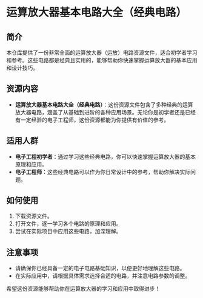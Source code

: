 # 运算放大器基本电路大全（经典电路）

## 简介
本仓库提供了一份非常全面的运算放大器（运放）电路资源文件，适合初学者学习和参考。这些电路都是经典且实用的，能够帮助你快速掌握运算放大器的基本应用和设计技巧。

## 资源内容
- **运算放大器基本电路大全（经典电路）**：这份资源文件包含了多种经典的运算放大器电路，涵盖了从基础到进阶的各种应用场景。无论你是初学者还是已经有一定经验的电子工程师，这份资源都能为你提供有价值的参考。

## 适用人群
- **电子工程初学者**：通过学习这些经典电路，你可以快速掌握运算放大器的基本原理和应用。
- **电子工程师**：这些经典电路可以作为你日常设计中的参考，帮助你解决实际问题。

## 如何使用
1. 下载资源文件。
2. 打开文件，逐一学习各个电路的原理和应用。
3. 尝试在实际项目中应用这些电路，加深理解。

## 注意事项
- 请确保你已经具备一定的电子电路基础知识，以便更好地理解这些电路。
- 在实际应用中，请根据具体需求选择合适的电路，并注意电路参数的调整。

希望这份资源能够帮助你在运算放大器的学习和应用中取得进步！